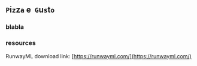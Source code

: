 ## `P`i`z`z`a` e &nbsp;`G`u`s`t`o`

### blabla   
   
   


### resources   
RunwayML download link: [https://runwayml.com/](https://runwayml.com/)     



